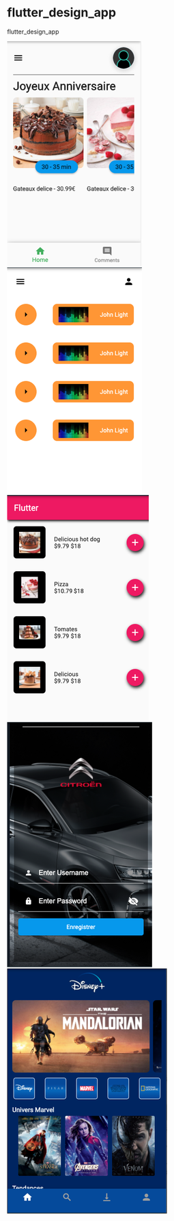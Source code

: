 # flutter_design_app
flutter_design_app

![](template_1.png)
![](template_2.png)
![](template_3.png)
![](template_4.png)
![](template_5.png)